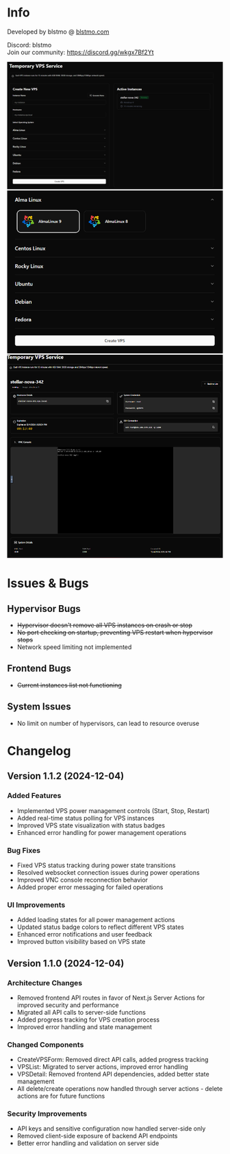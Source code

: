 # Info

Developed by blstmo @ <a href="https://blstmo.com">blstmo.com</a>  

Discord: blstmo  
Join our community: <a href="https://discord.gg/wkgx7Bf2Yt">https://discord.gg/wkgx7Bf2Yt</a>  

<img src="/images/manage1.png" alt="Manage 1">  
<img src="/images/manage2.png" alt="Manage 2">  
<img src="/images/manage3.png" alt="Manage 3">  

# Issues & Bugs

## Hypervisor Bugs  
- ~~Hypervisor doesn't remove all VPS instances on crash or stop~~  
- ~~No port checking on startup, preventing VPS restart when hypervisor stops~~  
- Network speed limiting not implemented  

## Frontend Bugs  
- ~~Current instances list not functioning~~  

## System Issues  
- No limit on number of hypervisors, can lead to resource overuse

# Changelog

## Version 1.1.2 (2024-12-04)
### Added Features
- Implemented VPS power management controls (Start, Stop, Restart)
- Added real-time status polling for VPS instances
- Improved VPS state visualization with status badges
- Enhanced error handling for power management operations

### Bug Fixes
- Fixed VPS status tracking during power state transitions
- Resolved websocket connection issues during power operations
- Improved VNC console reconnection behavior
- Added proper error messaging for failed operations

### UI Improvements
- Added loading states for all power management actions
- Updated status badge colors to reflect different VPS states
- Enhanced error notifications and user feedback
- Improved button visibility based on VPS state

## Version 1.1.0 (2024-12-04)
### Architecture Changes
- Removed frontend API routes in favor of Next.js Server Actions for improved security and performance
- Migrated all API calls to server-side functions
- Added progress tracking for VPS creation process
- Improved error handling and state management

### Changed Components
- CreateVPSForm: Removed direct API calls, added progress tracking
- VPSList: Migrated to server actions, improved error handling
- VPSDetail: Removed frontend API dependencies, added better state management
- All delete/create operations now handled through server actions - delete actions are for future functions

### Security Improvements
- API keys and sensitive configuration now handled server-side only
- Removed client-side exposure of backend API endpoints
- Better error handling and validation on server side

